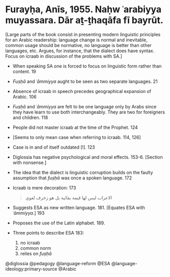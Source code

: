 # Furayḥa, Anīs, 1955. Naḥw ʿarabiyya muyassara. Dār aṯ-ṯhaqāfa fī bayrūt.

[Large parts of the book consist in presenting modern linguistic principles for an Arabic readership: language change is normal and inevitable, common usage should be normative, no language is better than other languages, etc. Argues, for instance, that the dialect does have syntax. Focus on icraab in discussion of the problems with SA.]  

- When speaking SA one is forced to focus on linguistic form rather than content. 19

- *Fuṣḥā* and *ʿāmmiyya* aught to be seen as two separate languages. 21

- Absence of icraab in speech precedes geographical expansion of Arabic. 106

- *Fuṣḥā* and *ʿāmmiyya* are felt to be one language only by Arabs since they have learn to use both interchangeably. They are two for foreigners and children. 118

- People did not master icraab at the time of the Prophet. 124

- [Seems to only mean case when referring to icraab. 114, 126]

- Case is in and of itself outdated [!].  123

- Diglossia has negative psychological and moral effects. 153-6. [Section with nonsense.]

- The idea that the dialect is linguistic corruption builds on the faulty assumption that *fuṣḥā* was once a spoken language. 172

- Icraab is mere decoration:  173 

    > الاعراب ليس لها قيمة بقائية بل هو زخرف لغوي

- Suggests ESA as new written language. 181. [Equates ESA with *ʿāmmiyya*.] 193

- Proposes the use of the Latin alphabet. 189. 

- Three points to describe ESA 183:
    1. no icraab
    2. common norm
    3. relies on *fuṣḥā*

@diglossia
@pedagogy
@language-reform
@ESA
@language-ideology:primary-source
@Arabic
